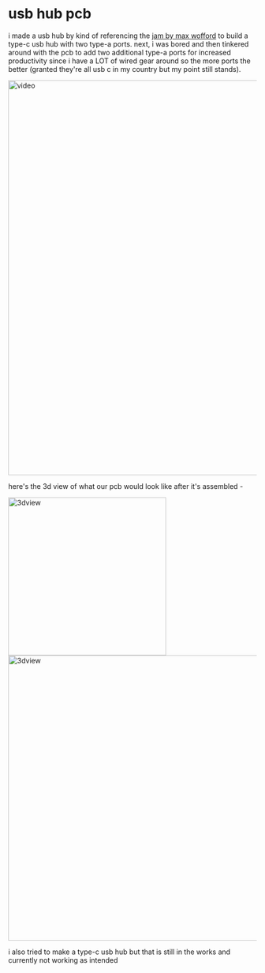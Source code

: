 # usb hub pcb
i made a usb hub by kind of referencing the [jam by max wofford](https://jams.hackclub.com/batch/usb-hub) to build a type-c usb hub with two type-a ports. next, i was bored and then tinkered around with the pcb to add two additional type-a ports for increased productivity since i have a LOT of wired gear around so the more ports the better (granted they're all usb c in my country but my point still stands). 

<img width="800" alt="video" src="https://github.com/user-attachments/assets/1ead8105-f196-4da4-8da3-3a2aee153a5f">

here's the 3d view of what our pcb would look like after it's assembled -
<p float="left">
<img width="320" alt="3dview" src="https://github.com/user-attachments/assets/37c3a670-07a2-436e-8f72-d1ffa0daeea8">
<img width="578" alt="3dview" src="https://github.com/user-attachments/assets/62beda65-53af-4e0b-97ca-861eeb130f69">
</p>

i also tried to make a type-c usb hub but that is still in the works and currently not working as intended


